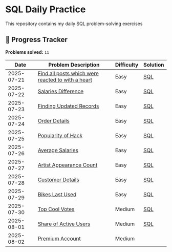 # SQL Daily Practice

This repository contains my daily SQL problem-solving exercises

## 📅 Progress Tracker

**Problems solved:** `11`

| Date       | Problem Description | Difficulty | Solution |
|------------|---------------------|------------|----------|
| 2025-07-21 | [Find all posts which were reacted to with a heart](https://platform.stratascratch.com/coding/10087-find-all-posts-which-were-reacted-to-with-a-heart?code_type=1)| Easy | [SQL](./2025-07-21/solution.sql) |
| 2025-07-22 | [Salaries Difference](https://platform.stratascratch.com/coding/10308-salaries-differences?code_type=1) | Easy | [SQL](./2025-07-22/solution.sql) |
| 2025-07-23 | [Finding Updated Records](https://platform.stratascratch.com/coding/10299-finding-updated-records?code_type=1) | Easy | [SQL](./2025-07-23/solution.sql) |
| 2025-07-24 | [Order Details](https://platform.stratascratch.com/coding/9913-order-details?code_type=1)| Easy  | [SQL](./2025-07-24/solution.sql) |
| 2025-07-25 | [Popularity of Hack](https://platform.stratascratch.com/coding/10061-popularity-of-hack?code_type=1)| Easy  | [SQL](./2025-07-25/solution.sql) |
| 2025-07-26 | [Average Salaries](https://platform.stratascratch.com/coding/9917-average-salaries?code_type=1)| Easy  | [SQL](./2025-07-26/solution.sql) |
| 2025-07-27 | [Artist Appearance Count](https://platform.stratascratch.com/coding/9992-find-artists-that-have-been-on-spotify-the-most-number-of-times?code_type=1)| Easy  | [SQL](./2025-07-27/solution.sql) |
| 2025-07-28 | [Customer Details](https://platform.stratascratch.com/coding/9891-customer-details?code_type=1)| Easy  | [SQL](./2025-07-28/solution.sql) |
| 2025-07-29 | [Bikes Last Used](https://platform.stratascratch.com/coding/10176-bikes-last-used?code_type=1)| Easy  | [SQL](./2025-07-29/solution.sql) |
| 2025-07-30 | [Top Cool Votes](https://platform.stratascratch.com/coding/10060-top-cool-votes?code_type=1)| Medium | [SQL](./2025-07-30/solution.sql) |
| 2025-08-01 | [Share of Active Users](https://platform.stratascratch.com/coding/2005-share-of-active-users?code_type=1) | Medium | [SQL](./2025-08-01/solution.sql) |
| 2025-08-02 | [Premium Account](https://platform.stratascratch.com/coding/2097-premium-acounts?code_type=1) | Medium | |[SQL](./2025-08-02/solution.sql) |